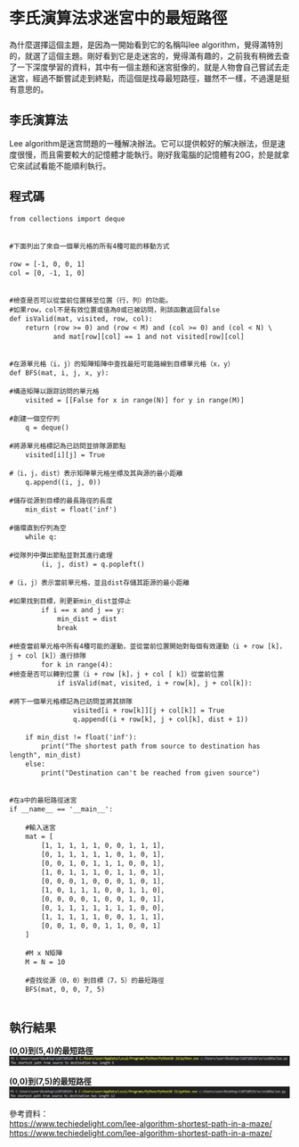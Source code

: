 # 李氏演算法求迷宮中的最短路徑

為什麼選擇這個主題，是因為一開始看到它的名稱叫lee algorithm，覺得滿特別的，就選了這個主題。剛好看到它是走迷宮的，覺得滿有趣的，之前我有稍微去查了一下深度學習的資料，其中有一個主題和迷宮挺像的，就是人物會自己嘗試去走迷宮，經過不斷嘗試走到終點，而這個是找尋最短路徑，雖然不一樣，不過還是挺有意思的。

## 李氏演算法
Lee algorithm是迷宫問題的一種解决辦法。它可以提供較好的解决辦法，但是速度很慢，而且需要較大的記憶體才能執行。剛好我電腦的記憶體有20G，於是就拿它來試試看能不能順利執行。

## 程式碼

```
from collections import deque
 
 
#下面列出了來自一個單元格的所有4種可能的移動方式

row = [-1, 0, 0, 1]
col = [0, -1, 1, 0]
 
 
#檢查是否可以從當前位置移至位置（行，列）的功能。
#如果row，col不是有效位置或值為0或已被訪問，則該函數返回false
def isValid(mat, visited, row, col):
    return (row >= 0) and (row < M) and (col >= 0) and (col < N) \
           and mat[row][col] == 1 and not visited[row][col]
 
 
#在源單元格（i，j）的矩陣矩陣中查找最短可能路線到目標單元格（x，y）
def BFS(mat, i, j, x, y):
 
#構造矩陣以跟踪訪問的單元格
    visited = [[False for x in range(N)] for y in range(M)]
 
#創建一個空佇列
    q = deque()
 
#將源單元格標記為已訪問並排隊源節點
    visited[i][j] = True

#（i，j，dist）表示矩陣單元格坐標及其與源的最小距離
    q.append((i, j, 0))
 
#儲存從源到目標的最長路徑的長度
    min_dist = float('inf')
 
#循環直到佇列為空
    while q:
 
#從隊列中彈出節點並對其進行處理
        (i, j, dist) = q.popleft()
 
#（i，j）表示當前單元格，並且dist存儲其距源的最小距離
 
#如果找到目標，則更新min_dist並停止
        if i == x and j == y:
            min_dist = dist
            break
 
#檢查當前單元格中所有4種可能的運動，並從當前位置開始對每個有效運動（i + row [k]，j + col [k]）進行排隊
        for k in range(4):
#檢查是否可以轉到位置（i + row [k]，j + col [ k]）從當前位置
            if isValid(mat, visited, i + row[k], j + col[k]):

#將下一個單元格標記為已訪問並將其排隊
                visited[i + row[k]][j + col[k]] = True
                q.append((i + row[k], j + col[k], dist + 1))
 
    if min_dist != float('inf'):
        print("The shortest path from source to destination has length", min_dist)
    else:
        print("Destination can't be reached from given source")
 
 
#在a中的最短路徑迷宮
if __name__ == '__main__':
 
    #輸入迷宮
    mat = [
        [1, 1, 1, 1, 1, 0, 0, 1, 1, 1],
        [0, 1, 1, 1, 1, 1, 0, 1, 0, 1],
        [0, 0, 1, 0, 1, 1, 1, 0, 0, 1],
        [1, 0, 1, 1, 1, 0, 1, 1, 0, 1],
        [0, 0, 0, 1, 0, 0, 0, 1, 0, 1],
        [1, 0, 1, 1, 1, 0, 0, 1, 1, 0],
        [0, 0, 0, 0, 1, 0, 0, 1, 0, 1],
        [0, 1, 1, 1, 1, 1, 1, 1, 0, 0],
        [1, 1, 1, 1, 1, 0, 0, 1, 1, 1],
        [0, 0, 1, 0, 0, 1, 1, 0, 0, 1]
    ]
 
    #M x N矩陣
    M = N = 10
 
    #查找從源（0，0）到目標（7，5）的最短路徑
    BFS(mat, 0, 0, 7, 5)
    
```

## 執行結果
**(0,0)到(5,4)的最短路徑**
![9](https://github.com/fairy042026/se109a/blob/master/%E6%9C%9F%E6%9C%AB/9.PNG)

**(0,0)到(7,5)的最短路徑**
![12](https://github.com/fairy042026/se109a/blob/master/%E6%9C%9F%E6%9C%AB/12.PNG)

參考資料：  
https://www.techiedelight.com/lee-algorithm-shortest-path-in-a-maze/  
https://www.techiedelight.com/lee-algorithm-shortest-path-in-a-maze/

